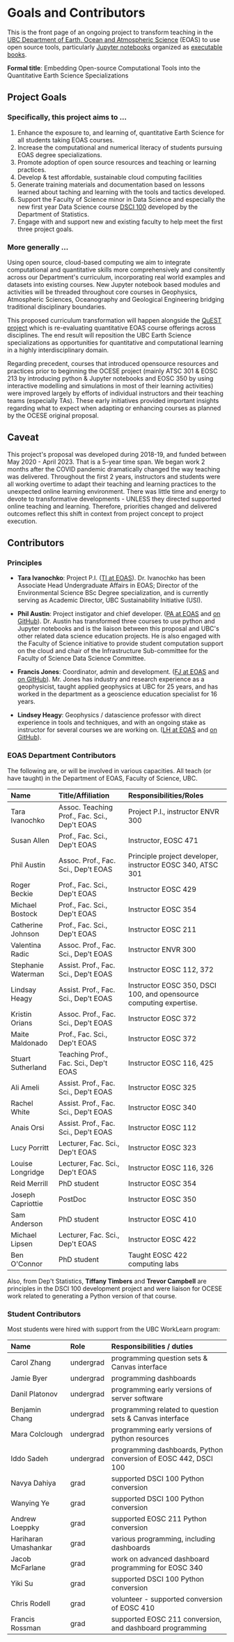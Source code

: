 # Goals and Contributors

This is the front page of an ongoing project to transform teaching in the [UBC Department of Earth, Ocean and Atmospheric Science](https://www.eoas.ubc.ca/) (EOAS) to use open source tools, particularly [Jupyter notebooks](https://www.jupyter.org/) organized as [executable books](https://executablebooks.org/en/latest/).

**Formal title**: Embedding Open-source Computational Tools into the Quantitative Earth Science Specializations

## Project Goals

### Specifically, this project aims to ...

1. Enhance the exposure to, and learning of, quantitative Earth Science for all students taking EOAS courses.
2. Increase the computational and numerical literacy of students pursuing EOAS degree specializations.
3. Promote adoption of open source resources and teaching or learning practices.
4. Develop & test affordable, sustainable cloud computing facilities
5. Generate training materials and documentation based on lessons learned about taching and learning with the tools and tactics developed.
6. Support the Faculty of Science minor in Data Science and especially the new first year Data Science course [DSCI 100](https://www.stat.ubc.ca/sites/default/files/course_outlines/dsci100_outline_2020st2_melissa.pdf) developed by the Department of Statistics.
7. Engage with and support new and existing faculty to help meet the first three project goals.

### More generally ...

Using open source, cloud-based computing we aim to integrate computational and quantitative skills more comprehensively and consitently across our Department's curriculum, incorporating real world examples and datasets into existing courses. New Jupyter notebook based modules and activities will be threaded throughout core courses in Geophysics, Atmospheric Sciences, Oceanography and Geological Engineering bridging traditional disciplinary boundaries.

This proposed curriculum transformation will happen alongside the [QuEST project](https://blogs.ubc.ca/eoasquest/) which is re-evaluating quantitative EOAS course offerings across disciplines. The end result will reposition the UBC Earth Science specializations as opportunities for quantitative and computational learning in a highly interdisciplinary domain.

Regarding precedent, courses that introduced opensource resources and practices prior to beginning the OCESE project (mainly ATSC 301 & EOSC 213 by introducing python & Jupyter notebooks and EOSC 350 by using interactive modelling and simulations in most of their learning activities) were improved largely by efforts of individual instructors and their teaching teams (especially TAs). These early initiatives provided important insights regarding what to expect when adapting or enhancing courses as planned by the OCESE original proposal.

## Caveat
This project's proposal was developed during 2018-19, and funded between May 2020 - April 2023. That is a 5-year time span. We began work 2 months after the COVID pandemic dramatically changed the way teaching was delivered. Throughout the first 2 years, instructors and students were all working overtime to adapt their teaching and learning practices to the unexpected online learning environment. There was little time and energy to devote to transformative developments - UNLESS they directed supported online teaching and learning. Therefore, priorities changed and delivered outcomes reflect this shift in context from project concept to project execution.

## Contributors

### Principles

- **Tara Ivanochko**: Project P.I. ([TI at EOAS](https://www.eoas.ubc.ca/people/taraivanochko)). Dr. Ivanochko has been Associate Head Undergraduate Affairs in EOAS; Director of the Environmental Science BSc Degree specialization, and is currently serving as Academic Director, UBC Sustainability Initiative (USI).

- **Phil Austin**: Project instigator and chief developer. ([PA at EOAS](https://www.eoas.ubc.ca/people/philaustin) and [on GitHub](https://github.com/phaustin)). Dr. Austin has transformed three courses to use python and Jupyter notebooks and is the liaison between this proposal and UBC's other related data science education projects. He is also engaged with the Faculty of Science initiative to provide student computation support on the cloud and chair of the Infrastructure Sub-committee for the Faculty of Science Data Science Committee.

- **Francis Jones**: Coordinator, admin and development. ([FJ at EOAS](https://www.eoas.ubc.ca/people/francisjones) and [on GitHub](https://github.com/fhmjones)). Mr. Jones has industry and research experience as a geophysicist, taught applied geophysics at UBC for 25 years, and has worked in the department as a geoscience education specialist for 16 years.

- **Lindsey Heagy**: Geophysics / datascience professor with direct experience in tools and techniques, and with an ongoing stake as instructor for several courses we are working on. ([LH at EOAS](https://www.eoas.ubc.ca/people/lindseyheagy) and [on GitHub](https://github.com/lheagy)).

### EOAS Department Contributors
The following are, or will be involved in various capacities. All teach (or have taught) in the Department of EOAS, Faculty of Science, UBC.

|Name|Title/Affiliation|Responsibilities/Roles|
|:----|:----|:----|
|Tara Ivanochko|Assoc. Teaching Prof., Fac. Sci., Dep't  EOAS|Project P.I., instructor ENVR 300|
|Susan Allen|Prof., Fac. Sci., Dep't  EOAS|Instructor, EOSC 471|
|Phil Austin|Assoc. Prof., Fac. Sci., Dep't  EOAS|Principle project developer, instructor EOSC 340, ATSC 301|
|Roger Beckie|Prof., Fac. Sci., Dep't  EOAS|Instructor EOSC 429|
|Michael Bostock|Prof., Fac. Sci., Dep't  EOAS|Instructor EOSC 354|
|Catherine Johnson|Prof., Fac. Sci., Dep't  EOAS|Instructor EOSC 211|
|Valentina Radic|Assoc. Prof., Fac. Sci., Dep't  EOAS|Instructor ENVR 300|
|Stephanie Waterman|Assist. Prof., Fac. Sci., Dep't  EOAS|Instructor EOSC 112, 372|
|Lindsay Heagy|Assist. Prof., Fac. Sci., Dep't  EOAS|Instructor EOSC 350, DSCI 100, and opensource computing expertise.|
|Kristin Orians|Assoc. Prof., Fac. Sci., Dep't  EOAS|Instructor EOSC 372|
|Maite Maldonado|Prof., Fac. Sci., Dep't  EOAS|Instructor EOSC 372|
|Stuart Sutherland|Teaching Prof., Fac. Sci., Dep't  EOAS|Instructor EOSC 116, 425|
|Ali Ameli|Assist. Prof., Fac. Sci., Dep't  EOAS|Instructor EOSC 325|
|Rachel White|Assist. Prof., Fac. Sci., Dep't  EOAS|Instructor EOSC 340|
|Anais Orsi|Assist. Prof., Fac. Sci., Dep't  EOAS|Instructor EOSC 112|
|Lucy Porritt|Lecturer, Fac. Sci., Dep't  EOAS|Instructor EOSC 323|
|Louise Longridge|Lecturer, Fac. Sci., Dep't  EOAS|Instructor EOSC 116, 326|
|Reid Merrill|PhD student |Instructor EOSC 354|
|Joseph Capriottie|PostDoc |Instructor EOSC 350|
|Sam Anderson|PhD student |Instructor EOSC 410|
|Michael Lipsen|Lecturer, Fac. Sci., Dep't  EOAS|Instructor EOSC 422|
|Ben O'Connor|PhD student |Taught EOSC 422 computing labs|

Also, from Dep't Statistics, **Tiffany Timbers** and **Trevor Campbell** are principles in the DSCI 100 development project and were liaison for OCESE work related to generating a Python version of that course. 

### Student Contributors

Most students were hired with support from the UBC WorkLearn program:

|Name|Role|Responsibilities / duties|
|:----|:----|:----|
|Carol Zhang|undergrad|programming question sets & Canvas interface|
|Jamie Byer|undergrad|programming dashboards|
|Danil Platonov|undergrad|programming early versions of server software|
|Benjamin Chang|undergrad|programming related to question sets & Canvas interface|
|Mara Colclough|undergrad|programming early versions of python resources|
|Iddo Sadeh|undergrad|programming dashboards, Python conversion of EOSC 442, DSCI 100|
|Navya Dahiya|grad|supported DSCI 100 Python conversion|
|Wanying Ye|grad|supported DSCI 100 Python conversion|
|Andrew Loeppky|grad|supported EOSC 211 Python conversion|
|Hariharan Umashankar|grad|various programming, including dashboards|
|Jacob McFarlane|grad|work on advanced dashboard programming for EOSC 340|
|Yiki Su|grad|supported DSCI 100 Python conversion|
|Chris Rodell|grad|volunteer - supported conversion of EOSC 410|
|Francis Rossman|grad|supported EOSC 211 conversion, and dashboard programming|
